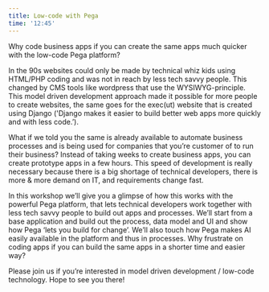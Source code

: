 ```yaml
---
title: Low-code with Pega
time: '12:45'
---
```


Why code business apps if you can create the same apps much quicker with the low-code Pega platform?

In the 90s websites could only be made by technical whiz kids using HTML/PHP coding and was not in reach by less tech savvy people. This changed by CMS tools like wordpress that use the WYSIWYG-principle. This model driven development approach made it possible for more people to create websites, the same goes for the exec(ut) website that is created using Django ('Django makes it easier to build better web apps more quickly and with less code.’).

What if we told you the same is already available to automate business processes and is being used for companies that you’re customer of to run their business? Instead of taking weeks to create business apps, you can create prototype apps in a few hours. This speed of development is really necessary because there is a big shortage of technical developers, there is more & more demand on IT, and requirements change fast.

In this workshop we’ll give you a glimpse of how this works with the powerful Pega platform, that lets technical developers work together with less tech savvy people to build out apps and processes. We’ll start from a base application and build out the process, data model and UI and show how Pega ‘lets you build for change’. We’ll also touch how Pega makes AI easily available in the platform and thus in processes. Why frustrate on coding apps if you can build the same apps in a shorter time and easier way?

Please join us if you’re interested in model driven development / low-code technology. Hope to see you there!
